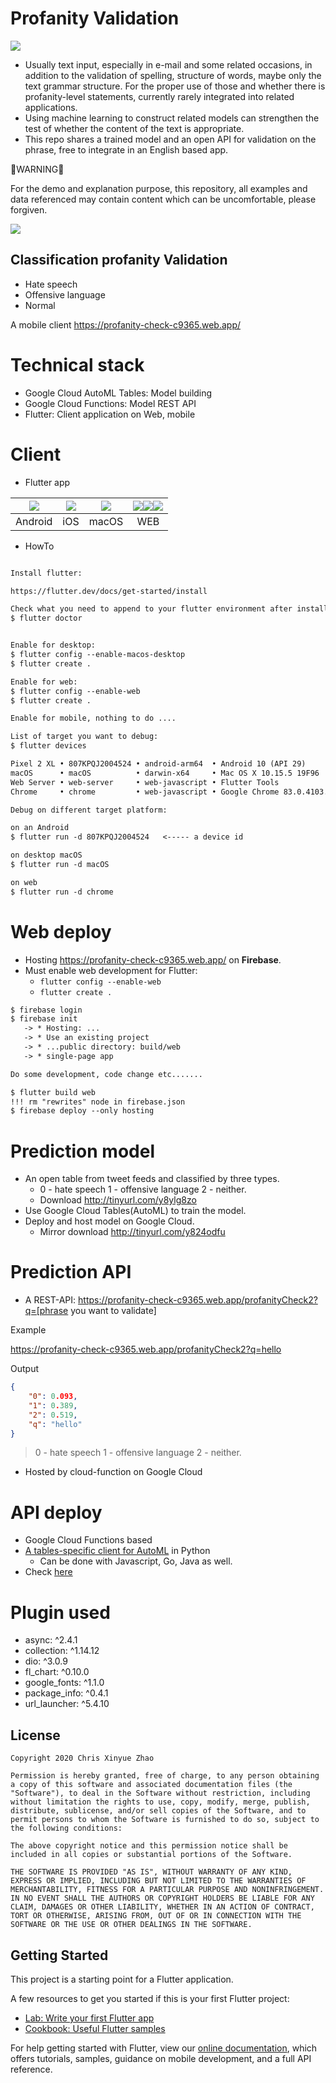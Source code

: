 # Profanity Validation

 ![](media/prj-arch.png) 
 
- Usually text input, especially in e-mail and some related occasions, in addition to the validation of spelling, structure of words, maybe only the text grammar structure. For the proper use of those and whether there is profanity-level statements, currently rarely integrated into related applications.
- Using machine learning to construct related models can strengthen the test of whether the content of the text is appropriate.
- This repo shares a trained model and an open API for validation on the phrase, free to integrate in an English based app.

🚨WARNING🚨

For the demo and explanation purpose, this repository, all examples and data referenced may contain content which can be uncomfortable, please forgiven.

 ![](media/webshot.gif)
 
## Classification profanity Validation

- Hate speech
- Offensive language
- Normal

A mobile client https://profanity-check-c9365.web.app/

# Technical stack

- Google Cloud AutoML Tables: Model building
- Google Cloud Functions: Model REST API 
- Flutter: Client application on Web, mobile

# Client

- Flutter app

|  ![](media/android.png)   | ![](media/ios.png)  | ![](media/macos.png)  |![](media/web-chrome.png)![](media/web-firefox.png)![](media/web-edge.png)|
|  :----: | :----:  |:----: |:----:|
|Android|iOS|macOS|WEB|

- HowTo

```markdown

Install flutter:

https://flutter.dev/docs/get-started/install

Check what you need to append to your flutter environment after installation:
$ flutter doctor


Enable for desktop:
$ flutter config --enable-macos-desktop
$ flutter create .

Enable for web:
$ flutter config --enable-web
$ flutter create .

Enable for mobile, nothing to do ....

List of target you want to debug:
$ flutter devices

Pixel 2 XL • 807KPQJ2004524 • android-arm64  • Android 10 (API 29)
macOS      • macOS          • darwin-x64     • Mac OS X 10.15.5 19F96
Web Server • web-server     • web-javascript • Flutter Tools
Chrome     • chrome         • web-javascript • Google Chrome 83.0.4103.97

Debug on different target platform:

on an Android
$ flutter run -d 807KPQJ2004524   <----- a device id

on desktop macOS
$ flutter run -d macOS

on web
$ flutter run -d chrome
```

# Web deploy

- Hosting https://profanity-check-c9365.web.app/ on **Firebase**.
- Must enable web development for Flutter:
    - `flutter config --enable-web`
    - `flutter create .`
   
```markdown
$ firebase login
$ firebase init
   -> * Hosting: ...
   -> * Use an existing project
   -> * ...public directory: build/web
   -> * single-page app 

Do some development, code change etc.......

$ flutter build web
!!! rm "rewrites" node in firebase.json
$ firebase deploy --only hosting
```

# Prediction model

- An open table from tweet feeds and classified by three types.
    - 0 - hate speech 1 - offensive language 2 - neither.
    - Download http://tinyurl.com/y8ylg8zo
- Use Google Cloud Tables(AutoML) to train the model.
- Deploy and host model on Google Cloud.
    - Mirror download http://tinyurl.com/y824odfu

# Prediction API

- A REST-API: https://profanity-check-c9365.web.app/profanityCheck2?q=[phrase you want to validate]

Example

https://profanity-check-c9365.web.app/profanityCheck2?q=hello

Output

```json
{
	"0": 0.093,
	"1": 0.389,
	"2": 0.519,
	"q": "hello"
}
```

>0 - hate speech 1 - offensive language 2 - neither.

- Hosted by cloud-function on Google Cloud

# API deploy

- Google Cloud Functions based
- [A tables-specific client for AutoML](https://googleapis.dev/python/automl/latest/gapic/v1beta1/tables.html) in Python
    - Can be done  with Javascript, Go, Java as well.
- Check [here](./functions/profanityCheck2.py)

# Plugin used

- async: ^2.4.1
- collection: ^1.14.12
- dio: ^3.0.9
- fl_chart: ^0.10.0
- google_fonts: ^1.1.0
- package_info: ^0.4.1
- url_launcher: ^5.4.10

## License

```
Copyright 2020 Chris Xinyue Zhao

Permission is hereby granted, free of charge, to any person obtaining a copy of this software and associated documentation files (the "Software"), to deal in the Software without restriction, including without limitation the rights to use, copy, modify, merge, publish, distribute, sublicense, and/or sell copies of the Software, and to permit persons to whom the Software is furnished to do so, subject to the following conditions:

The above copyright notice and this permission notice shall be included in all copies or substantial portions of the Software.

THE SOFTWARE IS PROVIDED "AS IS", WITHOUT WARRANTY OF ANY KIND, EXPRESS OR IMPLIED, INCLUDING BUT NOT LIMITED TO THE WARRANTIES OF MERCHANTABILITY, FITNESS FOR A PARTICULAR PURPOSE AND NONINFRINGEMENT. IN NO EVENT SHALL THE AUTHORS OR COPYRIGHT HOLDERS BE LIABLE FOR ANY CLAIM, DAMAGES OR OTHER LIABILITY, WHETHER IN AN ACTION OF CONTRACT, TORT OR OTHERWISE, ARISING FROM, OUT OF OR IN CONNECTION WITH THE SOFTWARE OR THE USE OR OTHER DEALINGS IN THE SOFTWARE.
```

## Getting Started

This project is a starting point for a Flutter application.

A few resources to get you started if this is your first Flutter project:

- [Lab: Write your first Flutter app](https://flutter.dev/docs/get-started/codelab)
- [Cookbook: Useful Flutter samples](https://flutter.dev/docs/cookbook)

For help getting started with Flutter, view our
[online documentation](https://flutter.dev/docs), which offers tutorials,
samples, guidance on mobile development, and a full API reference.
